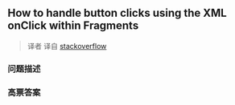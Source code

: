 ## How to handle button clicks using the XML onClick within Fragments

> 译者 译自 [stackoverflow](http://stackoverflow.com/questions/6091194/how-to-handle-button-clicks-using-the-xml-onclick-within-fragments) 

### 问题描述 

### 高票答案 

